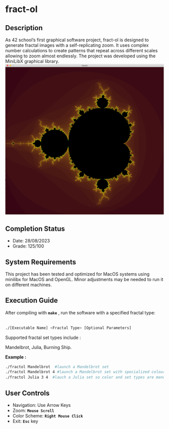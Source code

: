 # fract-ol

## **Description**

As 42 school’s first graphical software project, fract-ol is designed to generate fractal images with a self-replicating zoom. It uses complex number calculations to create patterns that repeat across different scales allowing to zoom almost endlessly. The project was developed using the MiniLibX graphical library. 
![Fractol rendering of Mandelbrot set](include/fractol_img.png)
## **Completion Status**

- Date: 28/08/2023
- Grade: 125/100

## **System Requirements**

This project has been tested and optimized for MacOS systems using minilibx for MacOS and OpenGL. Minor adjustments may be needed to run it on different machines.

## **Execution Guide**

After compiling with **`make`** , run the software with a specified fractal type:

```bash

./[Executable Name] <Fractal Type> [Optional Parameters]
```

Supported fractal set types include :

Mandelbrot, Julia, Burning Ship.

**Example :**

```bash
./fractol Mandelbrot  #launch a Mandelbrot set
./fractol Mandelbrot 4 #launch a Mandelbrot set with specialized colour
./fractol Julia 3 4  #lauch a Julia set so color and set types are mandatory
```

## **User Controls**

- Navigation: Use Arrow Keys
- Zoom: **`Mouse Scroll`**
- Color Scheme: **`Right Mouse Click`**
- Exit: **`Esc`** key
